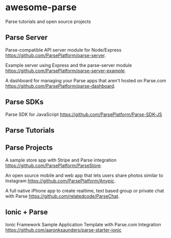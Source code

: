 # awesome-parse
Parse tutorials and open source projects 

## Parse Server
Parse-compatible API server module for Node/Express https://github.com/ParsePlatform/parse-server.

Example server using Express and the parse-server module  https://github.com/ParsePlatform/parse-server-example.

A dashboard for managing your Parse apps that aren't hosted on Parse.com https://github.com/ParsePlatform/parse-dashboard.

## Parse SDKs 
Parse SDK for JavaScript https://github.com/ParsePlatform/Parse-SDK-JS

## Parse Tutorials

## Parse Projects
A sample store app with Stripe and Parse integration  https://github.com/ParsePlatform/ParseStore.

An open source mobile and web app that lets users share photos similar to Instagram   https://github.com/ParsePlatform/Anypic.

A full native iPhone app to create realtime, text based group or private chat with Parse https://github.com/relatedcode/ParseChat.




## Ionic + Parse

Ionic Framework Sample Application Template with Parse.com Integration https://github.com/aaronksaunders/parse-starter-ionic 

